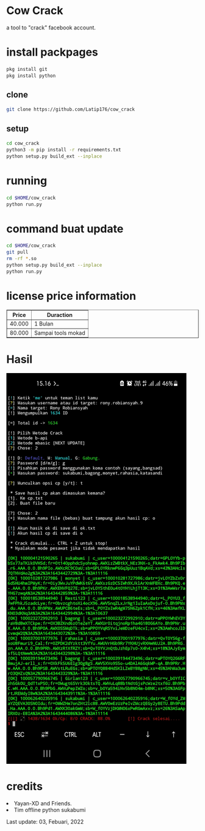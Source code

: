 # Cow Crack
a tool to "crack" facebook account.
# install packpages
```BASH
pkg install git
pkg install python
```
## clone
```BASH
git clone https://github.com/Latip176/cow_crack
```
## setup
```BASH
cd cow_crack
python3 -m pip install -r requirements.txt
python setup.py build_ext --inplace
```
# running
```BASH
cd $HOME/cow_crack
python run.py
```
# command buat update
```BASH
cd $HOME/cow_crack
git pull
rm -rf *.so
python setup.py build_ext --inplace
python run.py
```
# license price information
<table border="1">
<tr>
<th>Price</th>
<th>Duraction</th>
</tr>
<tr>
<td>40.000</td>
<td>1 Bulan</td>
</tr>
<tr>
<td>80.000</td>
<td>Sampai tools mokad</td>
</tr>
</table>
<h1>Hasil</h1>
<img src="img/Screenshot_20220129-151655_Termux.jpg">
<h1>credits</h1>
<li>Yayan-XD and Friends. </li>
<li>Tim offline python sukabumi</li>
<p>Last update: 03, Febuari, 2022</p>
